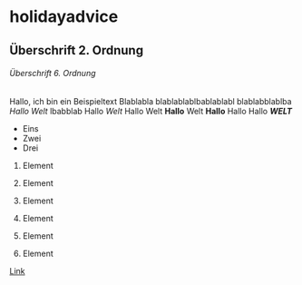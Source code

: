 # holidayadvice

## Überschrift 2. Ordnung

###### Überschrift 6. Ordnung 

Hallo, ich bin ein Beispieltext 
Blablabla 
blablablablbablablabl
blablabblablba *Hallo Welt*
lbabblab
Hallo _Welt_
Hallo Welt **Hallo** Welt __Hallo__
Hallo
Hallo ***WELT***


- Eins
- Zwei
- Drei

1. Element
2. Element
3. Element

1. Element
1. Element
1. Element

[Link](https://google.com)
